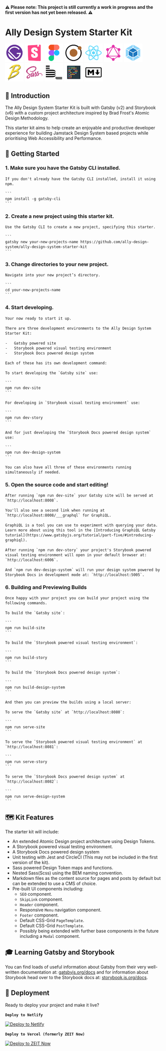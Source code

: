 **⚠️ Please note: This project is still currently a work in progress and the first version has not yet been released. ⚠️**

# Ally Design System Starter Kit

<div>
<img alt="Gatsby" src="./src/07_images/logos/GatsbyIconLogo.png" width="60" />
<img alt="Storybook" src="./src/07_images/logos/StorybookIconLogo.png" width="60" />
<img alt="Figma" src="./src/07_images/logos/FigmaIconLogo.png" width="60" />
<img alt="Atomic Design" src="./src/07_images/logos/AtomicDesignIconLogo.png" width="60" />
<img alt="React" src="./src/07_images/logos/ReactIconLogo.png" width="60" />
<img alt="GraphQL" src="./src/07_images/logos/GraphQLIconLogo.png" width="60" />
<img alt="Webpack" src="./src/07_images/logos/WebpackIconLogo.png" width="60" />
<img alt="Babel" src="./src/07_images/logos/BabelIconLogo.png" width="60" />
<img alt="Sass" src="./src/07_images/logos/SassIconLogo.png" width="60" />
<img alt="BEM" src="./src/07_images/logos/BEMIconLogo.png" width="60" />
<img alt="Prettier" src="./src/07_images/logos/PrettierIconLogo.png" width="60" />
<img alt="Markdown" src="./src/07_images/logos/MarkdownIconLogo.png" width="60" />
</div>

## 👋 Introduction

The Ally Design System Starter Kit is built with Gatsby (v2) and Storybook (v6) with a custom project architecture inspired by Brad Frost's Atomic Design Methodology.

This starter kit aims to help create an enjoyable and productive developer experience for building Jamstack Design System based projects while prioritising Web Accessibility and Performance.

## 💨 Getting Started

### 1. **Make sure you have the Gatsby CLI installed.**

    If you don't already have the Gatsby CLI installed, install it using npm.

    ```
    npm install -g gatsby-cli
    ```

### 2. **Create a new project using this starter kit.**

    Use the Gatsby CLI to create a new project, specifying this starter.

    ```
    gatsby new your-new-projects-name https://github.com/ally-design-system/ally-design-system-starter-kit
    ```

### 3. **Change directories to your new project.**

    Navigate into your new project’s directory.

    ```
    cd your-new-projects-name
    ```

### 4. **Start developing.**

    Your now ready to start it up.

    There are three development environments to the Ally Design System Starter Kit:

    -   Gatsby powered site
    -   Storybook powered visual testing environment
    -   Storybook Docs powered design system

    Each of these has its own development command:

    To start developing the `Gatsby site` use:

    ```
    npm run dev-site
    ```

    For developing in `Storybook visual testing environment` use:

    ```
    npm run dev-story
    ```

    And for just developing the `Storybook Docs powered design system` use:

    ```
    npm run dev-design-system
    ```

    You can also have all three of these environments running simultaneously if needed.

### 5. **Open the source code and start editing!**

    After running `npm run dev-site` your Gatsby site will be served at `http://localhost:8008`.

    You'll also see a second link when running at `http://localhost:8008/___graphql` for GraphiQL.

    GraphiQL is a tool you can use to experiment with querying your data. Learn more about using this tool in the [Introducing GraphiQL Gatsby tutorial](https://www.gatsbyjs.org/tutorial/part-five/#introducing-graphiql).

    After running `npm run dev-story` your project's Storybook powered visual testing environment will open in your default browser at: `http://localhost:6006`.

    And `npm run dev-design-system` will run your design system powered by Storybook Docs in development mode at: `http://localhost:5005`.

### 6. **Building and Previewing Builds**

    Once happy with your project you can build your project using the following commands.

    To build the `Gatsby site`:

    ```
    npm run build-site
    ```

    To build the `Storybook powered visual testing environment`:

    ```
    npm run build-story
    ```

    To build the `Storybook Docs powered design system`:

    ```
    npm run build-design-system
    ```

    And then you can preview the builds using a local server:

    To serve the `Gatsby site` at `http://localhost:8080`:

    ```
    npm run serve-site
    ```

    To serve the `Storybook powered visual testing environment` at `http://localhost:8081`:

    ```
    npm run serve-story
    ```

    To serve the `Storybook Docs powered design system` at `http://localhost:8082`:

    ```
    npm run serve-design-system
    ```

## 🗺️ Kit Features

The starter kit will include:

-   An extended Atomic Design project architecture using Design Tokens.
-   A Storybook powered visual testing environment.
-   A Storybook Docs powered design system
-   Unit testing with Jest and CircleCI (This may not be included in the first version of the kit).
-   Sass powered Design Token maps and functions.
-   Nested Sass(Scss) using the BEM naming convention.
-   Markdown files as the content source for pages and posts by default but can be extended to use a CMS of choice.
-   Pre-built UI components including:
    -   `SEO` component.
    -   `SkipLink` component.
    -   `Header` component.
    -   Responsive `Menu` navigation component.
    -   `Footer` component.
    -   Default CSS-Grid `PageTemplate`.
    -   Default CSS-Grid `PostTemplate`.
    -   Possibly being extended with further base components in the future including a `Modal` component.

## 🎓 Learning Gatsby and Storybook

You can find loads of useful information about Gatsby from their very well-written documentation at: [gatsbyjs.org/docs](https://www.gatsbyjs.org/docs) and for information about Storybook head over to the Storybook docs at: [storybook.js.org/docs](https://storybook.js.org/docs/react/get-started/introduction).

## 🚀 Deployment

Ready to deploy your project and make it live?

**`Deploy to Netlify`**

[![Deploy to Netlify](https://www.netlify.com/img/deploy/button.svg)](https://app.netlify.com/start/deploy?repository=https://github.com/ally-design-system/ally-design-system-starter-kit)

**`Deploy to Vercel (formerly ZEIT Now)`**

[![Deploy to ZEIT Now](https://zeit.co/button)](https://zeit.co/import/project?template=https://github.com/ally-design-system/ally-design-system-starter-kit)
